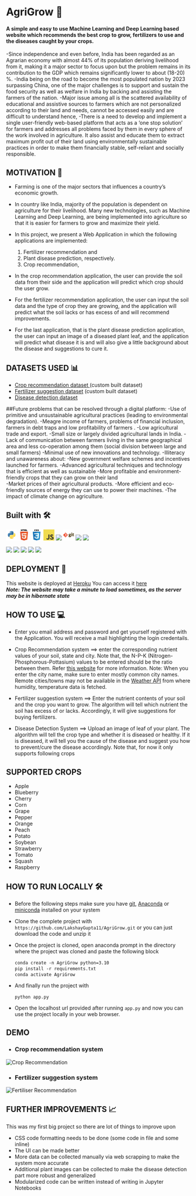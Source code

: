 # AgriGrow 🌿
#### A simple and easy to use Machine Learning and Deep Learning based website which recommends the best crop to grow, fertilizers to use and the diseases caught by your crops.

-Since independence and even before, India has been regarded as an Agrarian economy with almost 44% of its population deriving livelihood from it, making it a major sector to focus upon but the problem remains in its contribution to the GDP which remains significantly lower to about (18-20) %.
-India being on the road to become the most populated nation by 2023 surpassing China, one of the major challenges is to support and sustain the food security as well as welfare in India by backing and assisting the farmers of the nation.
-Major issue among all is the scattered availability of educational and assistive sources to farmers which are not personalized according to their land and needs, cannot be accessed easily and are difficult to understand hence,
-There is a need to develop and implement a single user-friendly web-based platform that acts as a ‘one stop solution’  for farmers and addresses all problems faced by them in every sphere of the work involved in agriculture. It also assist and educate them to extract maximum profit out of their land using environmentally sustainable practices in order to make them financially stable, self-reliant and socially responsible.



## MOTIVATION 💪
- Farming is one of the major sectors that influences a country’s economic growth. 

- In country like India, majority of the population is dependent on agriculture for their livelihood. Many new technologies, such as Machine Learning and Deep Learning, are being implemented into agriculture so that it is easier for farmers to grow and maximize their yield. 

- In this project, we present a Web Application in which the following applications are implemented: 
                


   1. Fertilizer recommendation and 
   2. Plant disease prediction, respectively. 
   3. Crop recommendation, 

- In the crop recommendation application, the user can provide the soil data from their side and the application will predict which crop should the user grow. 
    
- For the fertilizer recommendation application, the user can input the soil data and the type of crop they are growing, and the application will predict what the soil lacks or has excess of and will recommend improvements. 
    
- For the last application, that is the plant disease prediction application, the user can input an image of a diseased plant leaf, and the application will predict what disease it is and will also give a little background about the disease and suggestions to cure it.

## DATASETS USED 📊
- [Crop recommendation dataset ](https://www.kaggle.com/atharvaingle/crop-recommendation-dataset) (custom built dataset)
- [Fertilizer suggestion dataset](https://github.com/Gladiator07/Harvestify/blob/master/Data-processed/fertilizer.csv) (custom built dataset)
- [Disease detection dataset](https://www.kaggle.com/vipoooool/new-plant-diseases-dataset)

##Future problems that can be resolved through a digital platform: 
-Use of primitive and unsustainable agricultural practices (leading to environmental degradation).
-Meagre income of farmers, problems of financial inclusion, farmers in debt traps and low profitability of farmers .
-Low agricultural trade and export. 
-Small size or largely divided agricultural lands in India. 
-Lack of communication between farmers living in the same geographical area and less co-operation among them (social division between large and small farmers) 
-Minimal use of new innovations and technology.
-Illiteracy and unawareness about: 
-New government welfare schemes and incentives launched for farmers.
-Advanced agricultural techniques and technology that is efficient as well as sustainable
-More profitable and environment-friendly crops that they can grow on their land  
-Market prices of their agricultural products.
-More efficient and eco-friendly sources of energy they can use to power their machines. 
-The impact of climate change on agriculture.




## Built with 🛠️
<code><img height="30" src="https://raw.githubusercontent.com/github/explore/80688e429a7d4ef2fca1e82350fe8e3517d3494d/topics/python/python.png"></code>
<code><img height="30" src="https://raw.githubusercontent.com/github/explore/80688e429a7d4ef2fca1e82350fe8e3517d3494d/topics/html/html.png"></code>
<code><img height="30" src="https://raw.githubusercontent.com/github/explore/80688e429a7d4ef2fca1e82350fe8e3517d3494d/topics/css/css.png"></code>
<code><img height="30" src="https://raw.githubusercontent.com/github/explore/80688e429a7d4ef2fca1e82350fe8e3517d3494d/topics/javascript/javascript.png"></code>
<code><img height="30" src="https://github.com/tomchen/stack-icons/raw/master/logos/bootstrap.svg"></code>
<code><img height="30" src="https://raw.githubusercontent.com/github/explore/80688e429a7d4ef2fca1e82350fe8e3517d3494d/topics/git/git.png"></code>
<code><img height="30" src="https://symbols.getvecta.com/stencil_80/56_flask.3a79b5a056.jpg"></code>
<code><img height="30" src="https://cdn.iconscout.com/icon/free/png-256/heroku-225989.png"></code>

<code><img height="30" src="https://raw.githubusercontent.com/numpy/numpy/7e7f4adab814b223f7f917369a72757cd28b10cb/branding/icons/numpylogo.svg"></code>
<code><img height="30" src="https://raw.githubusercontent.com/pandas-dev/pandas/761bceb77d44aa63b71dda43ca46e8fd4b9d7422/web/pandas/static/img/pandas.svg"></code>
<code><img height="30" src="https://matplotlib.org/_static/logo2.svg"></code>
<code><img height="30" src="https://upload.wikimedia.org/wikipedia/commons/thumb/0/05/Scikit_learn_logo_small.svg/1280px-Scikit_learn_logo_small.svg.png"></code>
<code><img height="30" src="https://raw.githubusercontent.com/pytorch/pytorch/39fa0b5d0a3b966a50dcd90b26e6c36942705d6d/docs/source/_static/img/pytorch-logo-dark.svg"></code>

## DEPLOYMENT 🚀


 This website is deployed at [Heroku](https://www.heroku.com/)
 You can access it [here](https://AgriGrows.herokuapp.com/)
 <br>
 **_Note: The website may take a minute to load sometimes, as the server may be in hibernate state_**

## HOW TO USE 💻
- Enter you email address and password and get yourself registered with the Application. You will receive a mail highlighting the login credentails.
- Crop Recommendation system ==> enter the corresponding nutrient values of your soil, state and city. Note that, the N-P-K (Nitrogen-Phosphorous-Pottasium) values to be entered should be the ratio between them. Refer [this website](https://www.gardeningknowhow.com/garden-how-to/soil-fertilizers/fertilizer-numbers-npk.htm) for more information.
Note: When you enter the city name, make sure to enter mostly common city names. Remote cities/towns may not be available in the [Weather API](https://openweathermap.org/) from where humidity, temperature data is fetched.

- Fertilizer suggestion system ==> Enter the nutrient contents of your soil and the crop you want to grow. The algorithm will tell which nutrient the soil has excess of or lacks. Accordingly, it will give suggestions for buying fertilizers.

- Disease Detection System ==> Upload an image of leaf of your plant. The algorithm will tell the crop type and whether it is diseased or healthy. If it is diseased, it will tell you the cause of the disease and suggest you how to prevent/cure the disease accordingly.
Note that, for now it only supports following crops

## SUPPORTED CROPS
- Apple
- Blueberry
- Cherry
- Corn
- Grape
- Pepper
- Orange
- Peach
- Potato
- Soybean
- Strawberry
- Tomato
- Squash
- Raspberry

## HOW TO RUN LOCALLY 🛠️
- Before the following steps make sure you have [git](https://git-scm.com/download), [Anaconda](https://www.anaconda.com/) or [miniconda](https://docs.conda.io/en/latest/miniconda.html) installed on your system
- Clone the complete project with `https://github.com/LakshayGupta11/AgriGrow.git` or you can just download the code and unzip it


- Once the project is cloned, open anaconda prompt in the directory where the project was cloned and paste the following block
  ```
  conda create -n AgriGrow python=3.10
  pip install -r requirements.txt
  conda activate AgriGrow
  ```
- And finally run the project with
  ```
  python app.py
  ```
- Open the localhost url provided after running `app.py` and now you can use the project locally in your web browser.
## DEMO

- ### Crop recommendation system

![Crop Recommendation](https://user-images.githubusercontent.com/83203229/167293953-a40bbfdf-2a8f-4d2d-bbfa-929dec0d19f9.gif)

- ### Fertilizer suggestion system

![Fertiliser Recommendation](https://user-images.githubusercontent.com/83203229/167294466-b26375b9-1a8c-4e28-be5b-011f243b20e7.gif)


<!-- - ### Disease Detection system
![demo](https://media.giphy.com/media/NnMwEp2tGZdfnJbyjr/giphy.gif) -->







## FURTHER IMPROVEMENTS 📈
This was my first big project so there are lot of things to improve upon

- CSS code formatting needs to be done (some code in file and some inline)
- The UI can be made better
- More data can be collected manually via web scrapping to make the system more accurate 
- Additional plant images can be collected to make the disease detection part more robust and generalized
- Modularized code can be written instead of writing in Jupyter Notebooks









